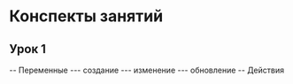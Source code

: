 # Конспекты занятий 

## Урок 1
-- Переменные
--- создание
--- изменение
--- обновление
-- Действия
